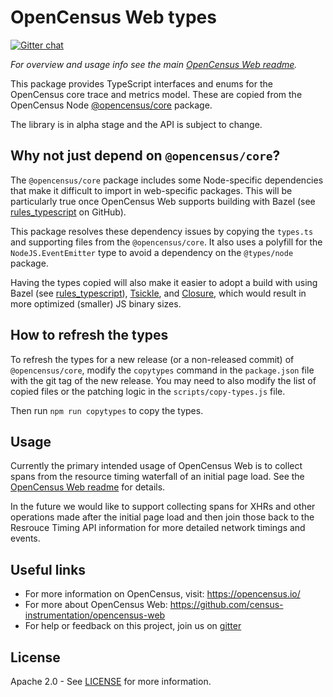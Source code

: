 # OpenCensus Web types
[![Gitter chat][gitter-image]][gitter-url]

*For overview and usage info see the main [OpenCensus Web readme][oc-web-readme-url].*

This package provides TypeScript interfaces and enums for the OpenCensus core 
trace and metrics model. These are copied from the OpenCensus Node 
[@opencensus/core][opencensus-core-url] package.

The library is in alpha stage and the API is subject to change.

## Why not just depend on `@opencensus/core`?

The `@opencensus/core` package includes some Node-specific dependencies
that make it difficult to import in web-specific packages. This will be
particularly true once OpenCensus Web supports building with Bazel (see
[rules_typescript](https://github.com/bazelbuild/rules_typescript) on GitHub).

This package resolves these dependency issues by copying the `types.ts` and
supporting files from the `@opencensus/core`. It also uses a polyfill for the
`NodeJS.EventEmitter` type to avoid a dependency on the `@types/node` package.

Having the types copied will also make it easier to adopt a build with using
Bazel (see [rules_typescript][rules-typescript-url]), [Tsickle][tsickle-url],
and [Closure][closure-url], which would result in more optimized
(smaller) JS binary sizes.

## How to refresh the types

To refresh the types for a new release (or a non-released commit) of 
`@opencensus/core`, modify the `copytypes` command in the `package.json` file 
with the git tag of the new release. You may need to also modify the list of
copied files or the patching logic in the `scripts/copy-types.js` file.

Then run `npm run copytypes` to copy the types.

## Usage

Currently the primary intended usage of OpenCensus Web is to collect
spans from the resource timing waterfall of an initial page load. See the 
[OpenCensus Web readme][oc-web-readme-url] for details.

In the future we would like to support collecting spans for XHRs and other
operations made after the initial page load and then join those back to the
Resrouce Timing API information for more detailed network timings and events.

## Useful links
- For more information on OpenCensus, visit: <https://opencensus.io/>
- For more about OpenCensus Web: <https://github.com/census-instrumentation/opencensus-web>
- For help or feedback on this project, join us on [gitter][gitter-url]

## License

Apache 2.0 - See [LICENSE][license-url] for more information.

[gitter-image]: https://badges.gitter.im/census-instrumentation/lobby.svg
[gitter-url]: https://gitter.im/census-instrumentation/lobby
[opencensus-core-url]: https://github.com/census-instrumentation/opencensus-node/tree/master/packages/opencensus-core
[oc-web-readme-url]: https://github.com/census-instrumentation/opencensus-web/blob/master/README.md
[license-url]: https://github.com/census-instrumentation/opencensus-web/blob/master/packages/opencensus-web-instrumentation-perf/LICENSE
[rules-typescript-url]: https://github.com/bazelbuild/rules_typescript
[tsickle-url]: https://github.com/angular/tsickle
[closure-url]: https://github.com/google/closure-compiler
